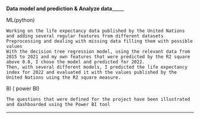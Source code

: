 __________________________________________Data model and prediction & Analyze data_______________________________________________

ML(python)

    Working on the life expectancy data published by the United Nations and adding several regular features from different datasets
    Preprocessing and dealing with missing data filling them with possible values
    With the decision tree regression model, using the relevant data from 2015 to 2021 and my own features that were predicted by the R2 square above 0.8, I chose the model and predicted for 2022.
    Then, with several different models, I predicted the life expectancy index for 2022 and evaluated it with the values published by the United Nations using the R2 square measure.

BI ( power BI)  

    The questions that were defined for the project have been illustrated and dashboarded using the Power BI tool

	   
___________________________________________________________________________
